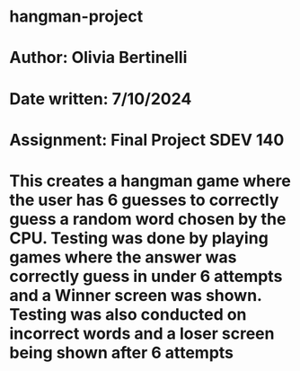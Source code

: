 # hangman-project
# Author: Olivia Bertinelli
# Date written: 7/10/2024
# Assignment: Final Project SDEV 140
# This creates a hangman game where the user has 6 guesses to correctly guess a random word chosen by the CPU. Testing was done by playing games where the answer was correctly guess in under 6 attempts and a Winner screen was shown. Testing was also conducted on incorrect words and a loser screen being shown after 6 attempts
